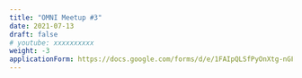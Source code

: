 ```yaml
---
title: "OMNI Meetup #3"
date: 2021-07-13
draft: false
# youtube: xxxxxxxxxx
weight: -3
applicationForm: https://docs.google.com/forms/d/e/1FAIpQLSfPyOnXtg-nGFLD7H0tIMLD2J00URC0J9-IlwVmhCu_qU48hw/viewform
---
```


